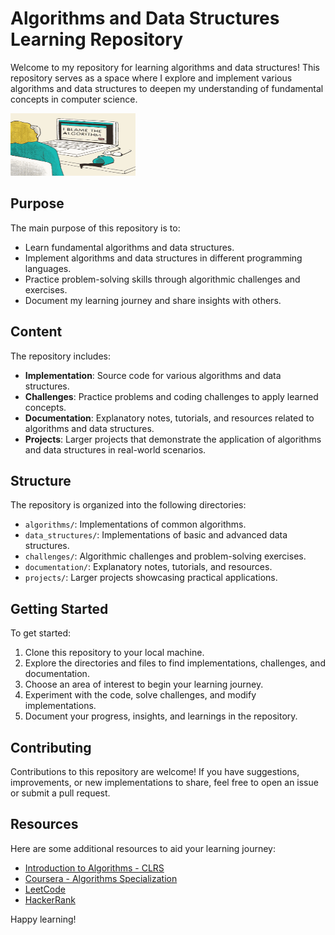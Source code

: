 # Algorithms and Data Structures Learning Repository

Welcome to my repository for learning algorithms and data structures! This repository serves as a space where I explore and implement various algorithms and data structures to deepen my understanding of fundamental concepts in computer science.<br>

<img src="https://github.com/sameldone/Algorithms-and-Data-Structures/blob/main/images/the-algorithm.gif" alt="The Algorithm" width="200" height="100">

## Purpose

The main purpose of this repository is to:

- Learn fundamental algorithms and data structures.
- Implement algorithms and data structures in different programming languages.
- Practice problem-solving skills through algorithmic challenges and exercises.
- Document my learning journey and share insights with others.

## Content

The repository includes:

- **Implementation**: Source code for various algorithms and data structures.
- **Challenges**: Practice problems and coding challenges to apply learned concepts.
- **Documentation**: Explanatory notes, tutorials, and resources related to algorithms and data structures.
- **Projects**: Larger projects that demonstrate the application of algorithms and data structures in real-world scenarios.

## Structure

The repository is organized into the following directories:

- `algorithms/`: Implementations of common algorithms.
- `data_structures/`: Implementations of basic and advanced data structures.
- `challenges/`: Algorithmic challenges and problem-solving exercises.
- `documentation/`: Explanatory notes, tutorials, and resources.
- `projects/`: Larger projects showcasing practical applications.

## Getting Started

To get started:

1. Clone this repository to your local machine.
2. Explore the directories and files to find implementations, challenges, and documentation.
3. Choose an area of interest to begin your learning journey.
4. Experiment with the code, solve challenges, and modify implementations.
5. Document your progress, insights, and learnings in the repository.

## Contributing

Contributions to this repository are welcome! If you have suggestions, improvements, or new implementations to share, feel free to open an issue or submit a pull request.

## Resources

Here are some additional resources to aid your learning journey:

- [Introduction to Algorithms - CLRS](https://en.wikipedia.org/wiki/Introduction_to_Algorithms)
- [Coursera - Algorithms Specialization](https://www.coursera.org/specializations/algorithms)
- [LeetCode](https://leetcode.com/)
- [HackerRank](https://www.hackerrank.com/domains/tutorials/10-days-of-javascript)

Happy learning!

